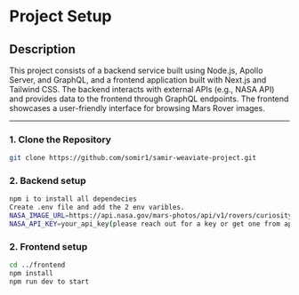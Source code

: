 # Project Setup

## Description

This project consists of a backend service built using Node.js, Apollo Server, and GraphQL, and a frontend application built with Next.js and Tailwind CSS. The backend interacts with external APIs (e.g., NASA API) and provides data to the frontend through GraphQL endpoints. The frontend showcases a user-friendly interface for browsing Mars Rover images.

---

### 1. Clone the Repository

```bash
git clone https://github.com/somir1/samir-weaviate-project.git

```

### 2. Backend setup
```bash
npm i to install all dependecies
Create .env file and add the 2 env varibles.
NASA_IMAGE_URL=https://api.nasa.gov/mars-photos/api/v1/rovers/curiosity/photos
NASA_API_KEY=your_api_key(please reach out for a key or get one from api.nasa.gov)


```

### 2. Frontend setup
```bash
cd ../frontend
npm install
npm run dev to start

```
